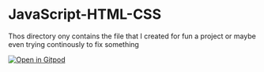 # JavaScript-HTML-CSS
Thos directory ony contains the file that I created for fun a project or maybe even trying continously to fix something


[![Open in Gitpod](https://gitpod.io/button/open-in-gitpod.svg)](https://gitpod.io/#https://github.com/JavaScript-HTML-CSS)
